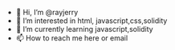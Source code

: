 - 👋 Hi, I’m @rayjerry
- 👀 I’m interested in html, javascript,css,solidity
- 🌱 I’m currently learning javascript,solidity
- 📫 How to reach me here or email

<!---
rayjerry/rayjerry is a ✨ special ✨ repository because its `README.md` (this file) appears on your GitHub profile.
You can click the Preview link to take a look at your changes.
--->
